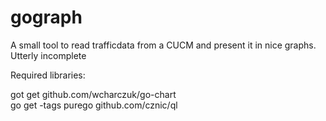 # gograph
A small tool to read trafficdata from a CUCM and present it in nice graphs. Utterly incomplete

Required libraries:

got get github.com/wcharczuk/go-chart<br/>
go get -tags purego github.com/cznic/ql
